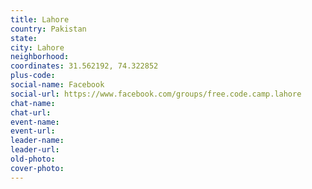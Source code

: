 ```yaml
---
title: Lahore
country: Pakistan
state: 
city: Lahore
neighborhood: 
coordinates: 31.562192, 74.322852
plus-code:
social-name: Facebook
social-url: https://www.facebook.com/groups/free.code.camp.lahore
chat-name:
chat-url:
event-name:
event-url:
leader-name:
leader-url:
old-photo: 
cover-photo:
---
```

